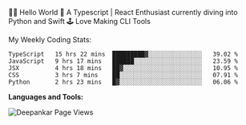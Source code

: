 👋🏽 Hello World 
🎉 A Typescript | React Enthusiast currently diving into Python and Swift
🕹 Love Making CLI Tools

<!--![Deepankar's github stats](https://github-readme-stats.vercel.app/api?username=Deep-Codes&count_private=true&show_icons=true&theme=radical)-->
My Weekly Coding Stats:

<!--START_SECTION:waka-->
```text
TypeScript   15 hrs 22 mins  █████████▓░░░░░░░░░░░░░░░   39.02 % 
JavaScript   9 hrs 17 mins   ██████░░░░░░░░░░░░░░░░░░░   23.59 % 
JSX          4 hrs 18 mins   ██▓░░░░░░░░░░░░░░░░░░░░░░   10.95 % 
CSS          3 hrs 7 mins    ██░░░░░░░░░░░░░░░░░░░░░░░   07.91 % 
Python       2 hrs 23 mins   █▓░░░░░░░░░░░░░░░░░░░░░░░   06.06 % 
```
<!--END_SECTION:waka-->

**Languages and Tools:**



<p align="left"> <img src="https://komarev.com/ghpvc/?username=Deep-Codes&label=Views&color=blue&style=plastic" alt="Deepankar Page Views" /> </p>
